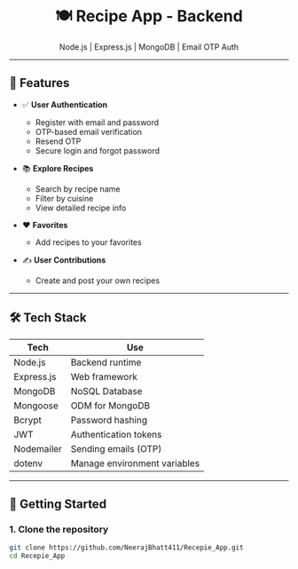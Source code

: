 <h1 align="center">🍽️ Recipe App - Backend</h1>
<p align="center">Node.js | Express.js | MongoDB | Email OTP Auth</p>

---

## 🔑 Features

- ✅ **User Authentication**
  - Register with email and password
  - OTP-based email verification
  - Resend OTP
  - Secure login and forgot password

- 📚 **Explore Recipes**
  - Search by recipe name
  - Filter by cuisine
  - View detailed recipe info

- ❤️ **Favorites**
  - Add recipes to your favorites

- ✍️ **User Contributions**
  - Create and post your own recipes

---

## 🛠️ Tech Stack

| Tech         | Use                         |
|--------------|------------------------------|
| Node.js      | Backend runtime              |
| Express.js   | Web framework                |
| MongoDB      | NoSQL Database               |
| Mongoose     | ODM for MongoDB              |
| Bcrypt       | Password hashing             |
| JWT          | Authentication tokens        |
| Nodemailer   | Sending emails (OTP)         |
| dotenv       | Manage environment variables |

---

## 🚀 Getting Started

### 1. Clone the repository

```bash
git clone https://github.com/NeerajBhatt411/Recepie_App.git
cd Recepie_App

